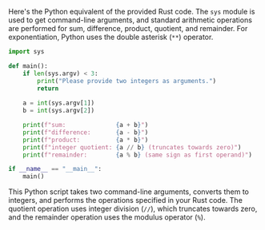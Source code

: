  Here's the Python equivalent of the provided Rust code. The `sys` module is used to get command-line arguments, and standard arithmetic operations are performed for sum, difference, product, quotient, and remainder. For exponentiation, Python uses the double asterisk (`**`) operator.

```python
import sys

def main():
    if len(sys.argv) < 3:
        print("Please provide two integers as arguments.")
        return
    
    a = int(sys.argv[1])
    b = int(sys.argv[2])

    print(f"sum:              {a + b}")
    print(f"difference:       {a - b}")
    print(f"product:          {a * b}")
    print(f"integer quotient: {a // b} (truncates towards zero)")
    print(f"remainder:        {a % b} (same sign as first operand)")

if __name__ == "__main__":
    main()
```

This Python script takes two command-line arguments, converts them to integers, and performs the operations specified in your Rust code. The quotient operation uses integer division (`//`), which truncates towards zero, and the remainder operation uses the modulus operator (`%`).
